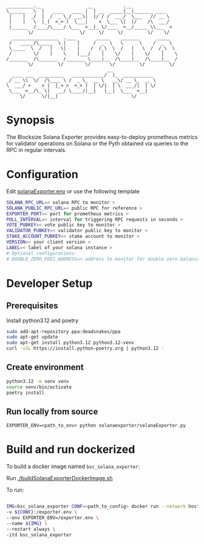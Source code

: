 ```
__________.__                 __           .__
\______   \  |   ____   ____ |  | __  _____|__|_______ ____
 |    |  _/  |  /  _ \_/ ___\|  |/ / /  ___/  \___   // __ \
 |    |   \  |_(  <_> )  \___|    <  \___ \|  |/    /\  ___/
 |______  /____/\____/ \___  >__|_ \/____  >__/_____ \\___  >
        \/                 \/     \/     \/         \/    \/
  _________________  .____       _____    _______      _____
 /   _____/\_____  \ |    |     /  _  \   \      \    /  _  \
 \_____  \  /   |   \|    |    /  /_\  \  /   |   \  /  /_\  \
 /        \/    |    \    |___/    |    \/    |    \/    |    \
/_______  /\_______  /_______ \____|__  /\____|__  /\____|__  /
        \/         \/        \/       \/         \/         \/
                                     __
  ____ ___  _________   ____________/  |_  ___________
_/ __ \\  \/  /\____ \ /  _ \_  __ \   __\/ __ \_  __ \
\  ___/ >    < |  |_> >  <_> )  | \/|  | \  ___/|  | \/
 \___  >__/\_ \|   __/ \____/|__|   |__|  \___  >__|
     \/      \/|__|                           \/
```

# Synopsis

The Blocksize Solana Exporter provides easy-to-deploy prometheus metrics for validator operations on Solana or the Pyth obtained via queries to the RPC in regular intervals.

# Configuration

Edit [solanaExporter.env](./solanaExporter.env) or use the following template

```bash
SOLANA_RPC_URL=< solana RPC to monitor >
SOLANA_PUBLIC_RPC_URL=< public RPC for reference >
EXPORTER_PORT=< port for prometheus metrics >
POLL_INTERVAL=< interval for triggering RPC requests in seconds >
VOTE_PUBKEY=< vote public key to monitor >
VALIDATOR_PUBKEY=< validator public key to monitor >
STAKE_ACCOUNT_PUBKEY=< stake account to monitor >
VERSION=< your client version >
LABEL=< label of your solana instance >
# Optional configurations:
# DOUBLE_ZERO_FEES_ADDRESS=< address to monitor for double zero balance metric >
```

# Developer Setup

## Prerequisites

Install python3.12 and poetry

```bash
sudo add-apt-repository ppa:deadsnakes/ppa
sudo apt-get update
sudo apt-get install python3.12 python3.12-venv
curl -sSL https://install.python-poetry.org | python3.12 -
```

## Create environment

```bash
python3.12 -m venv venv
source venv/bin/activate
poetry install
```

## Run locally from source

`EXPORTER_ENV=<path_to_env> python solanaexporter/solanaExporter.py`

# Build and run dockerized

To build a docker image named `bsc_solana_exporter`:

Run [./buildSolanaExporterDockerImage.sh](./buildSolanaExporterDockerImage.sh)

To run:

```bash

IMG=bsc_solana_exporter CONF=<path_to_config> docker run --network host \
-v ${CONF}:/exporter.env \
--env EXPORTER_ENV=/exporter.env \
--name ${IMG} \
--restart always \
-itd bsc_solana_exporter
```
